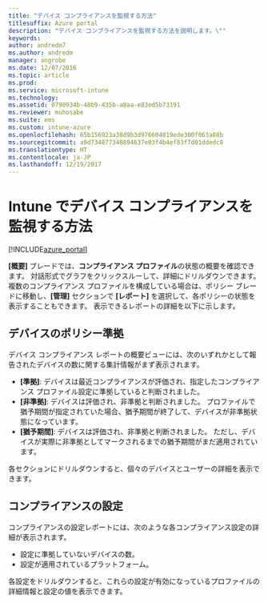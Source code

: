 ```yaml
---
title: "デバイス コンプライアンスを監視する方法"
titlesuffix: Azure portal
description: "デバイス コンプライアンスを監視する方法を説明します。\""
keywords: 
author: andredm7
ms.author: andredm
manager: angrobe
ms.date: 12/07/2016
ms.topic: article
ms.prod: 
ms.service: microsoft-intune
ms.technology: 
ms.assetid: 0790934b-48b9-435b-a8aa-e83ed5b73191
ms.reviewer: muhosabe
ms.suite: ems
ms.custom: intune-azure
ms.openlocfilehash: 65b156923a38d9b3d976604819ede300f063a88b
ms.sourcegitcommit: a9d734877340894637e03f4b4ef83f7d01ddedc8
ms.translationtype: HT
ms.contentlocale: ja-JP
ms.lasthandoff: 12/19/2017
---
```

# <a name="how-to-monitor-device-compliance-in-intune"></a>Intune でデバイス コンプライアンスを監視する方法

[!INCLUDE[azure_portal](./includes/azure_portal.md)]

**[概要]** ブレードでは、**コンプライアンス プロファイル**の状態の概要を確認できます。
対話形式でグラフをクリックスルーして、詳細にドリルダウンできます。 複数のコンプライアンス プロファイルを構成している場合は、ポリシー ブレードに移動し、**[管理]** セクションで **[レポート]** を選択して、各ポリシーの状態を表示することもできます。  表示できるレポートの詳細を以下に示します。

##  <a name="device-compliance"></a>デバイスのポリシー準拠

デバイス コンプライアンス レポートの概要ビューには、次のいずれかとして報告されたデバイスの数に関する集計情報がまず表示されます。

- **[準拠]**: デバイスは最近コンプライアンスが評価され、指定したコンプライアンス プロファイル設定に準拠していると判断されました。
- **[非準拠]**: デバイスは評価され、非準拠と判断されました。  プロファイルで猶予期間が指定されていた場合、猶予期間が終了して、デバイスが非準拠状態になっています。
- **[猶予期間]**: デバイスは評価され、非準拠と判断されました。 ただし、デバイスが実際に非準拠としてマークされるまでの猶予期間がまだ適用されています。

各セクションにドリルダウンすると、個々のデバイスとユーザーの詳細を表示できます。

## <a name="setting-compliance"></a>コンプライアンスの設定

コンプライアンスの設定レポートには、次のような各コンプライアンス設定の詳細が表示されます。

- 設定に準拠していないデバイスの数。
- 設定が適用されているプラットフォーム。

各設定をドリルダウンすると、これらの設定が有効になっているプロファイルの詳細情報と設定の値を表示できます。
